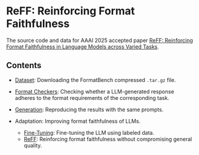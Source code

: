 # ReFF: Reinforcing Format Faithfulness

The source code and data for AAAI 2025 accepted paper [ReFF: Reinforcing Format Faithfulness in Language Models across Varied Tasks](https://arxiv.org/abs/2412.09173).

## Contents

- [Dataset](FormatBench): Downloading the FormatBench compressed `.tar.gz` file.

- [Format Checkers](format_check.py): Checking whether a LLM-generated response adheres to the format requirements of the corresponding task.

- [Generation](prompts): Reproducing the results with the same prompts.

- Adaptation: Improving format faithfulness of LLMs.

    - [Fine-Tuning](run_ft.py): Fine-tuning the LLM using labeled data.
    - [ReFF](run_rl.py): Reinforcing format faithfulness without compromising general quality.